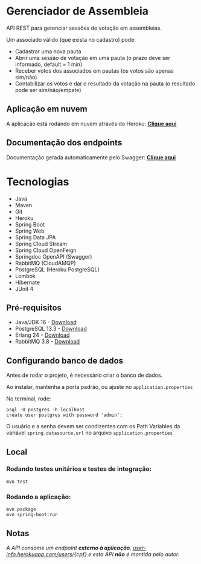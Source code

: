 # Gerenciador de Assembleia

API REST para gerenciar sessões de votação em assembleias.

Um associado válido (que exista no cadastro) pode:

- Cadastrar uma nova pauta
- Abrir uma sessão de votação em uma pauta (o prazo deve ser informado, default = 1 min)
- Receber votos dos associados em pautas (os votos são apenas sim/não)
- Contabilizar os votos e dar o resultado da votação na pauta (o resultado pode ser sim/não/empate)

## Aplicação em nuvem

A aplicação está rodando em nuvem através do Heroku: [**Clique aqui**](https://gerenciador-assembleia.herokuapp.com/)

## Documentação dos endpoints

Documentação gerada automaticamente pelo Swagger: [**Clique aqui**](https://gerenciador-assembleia.herokuapp.com/swagger.html)

# Tecnologias

- Java
- Maven
- Git
- Heroku
- Spring Boot
- Spring Web
- Spring Data JPA
- Spring Cloud Stream
- Spring Cloud OpenFeign
- Springdoc OpenAPI (Swagger)
- RabbitMQ (CloudAMQP)
- PostgreSQL (Heroku PostgreSQL)
- Lombok
- Hibernate
- JUnit 4

## Pré-requisitos

- Java/JDK 16 - [Download](https://www.oracle.com/java/technologies/javase-jdk16-downloads.html)
- PostgreSQL 13.3 - [Download](https://www.enterprisedb.com/downloads/postgres-postgresql-downloads)
- Erlang 24 - [Download](https://www.erlang.org/downloads)
- RabbitMQ 3.8 - [Download](https://www.rabbitmq.com/download.html)

## Configurando banco de dados

Antes de rodar o projeto, é necessário criar o banco de dados. 

Ao instalar, mantenha a porta padrão, ou ajuste no `application.properties`

No terminal, rode:

```
psql -U postgres -h localhost
create user postgres with password 'admin';
```

O usuário e a senha devem ser condizentes com os Path Variables da variável `spring.datasource.url` no arquivo `application.properties` 

## Local

### Rodando testes unitários e testes de integração:

```
mvn test
```

### Rodando a aplicação:

```
mvn package
mvn spring-boot:run
```

## Notas

*A API consome um endpoint **externo à aplicação**, [user-info.herokuapp.com/users](http://user-info.herokuapp.com/users)/{cpf} e esta API **não** é mantida pelo autor.*
